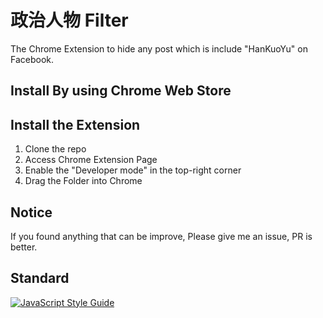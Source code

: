 # 政治人物 Filter

The Chrome Extension to hide any post which is include "HanKuoYu" on Facebook.

## Install By using Chrome Web Store


## Install the Extension
1. Clone the repo
2. Access Chrome Extension Page
3. Enable the "Developer mode" in the top-right corner
3. Drag the Folder into Chrome

## Notice
If you found anything that can be improve, Please give me an issue, PR is better.

## Standard
[![JavaScript Style Guide](https://cdn.rawgit.com/standard/standard/master/badge.svg)](https://github.com/standard/standard)
